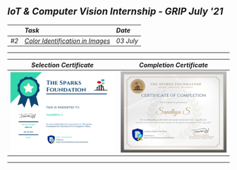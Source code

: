 ## _IoT &amp; Computer Vision Internship - GRIP July '21_
|      |  _Task_  | _Date_ |
:----- | :------- | :------|
| _#2_  | _[Color Identification in Images](TASK%20%232/Task%20Description.md)_ | _03 July_ |
---
_Selection Certificate_ | _Completion Certificate_
:----------------------:|:-----------------------:
<img src="documents/selected.png">  |  <img src="documents/completed.png">
---
